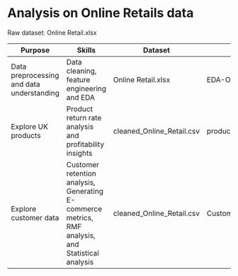 # Analysis on Online Retails data
Raw dataset: Online Retail.xlsx

| Purpose                                    | Skills                                                       | Dataset                       | Notebook                      | Generated new dataset                |
|--------------------------------------------|---------------------------------------------------------------|-------------------------------|--------------------------------|--------------------------------------|
| Data preprocessing and data understanding | Data cleaning, feature engineering and EDA                   | Online Retail.xlsx             | EDA-Online-Retail.ipynb        | cleaned_Online_Retail.csv            |
| Explore UK products                         | Product return rate analysis and profitability insights       | cleaned_Online_Retail.csv      | products_return.ipynb          | UK_return_rate.csv                   |
| Explore customer data                       | Customer retention analysis, Generating E-commerce metrics, RMF analysis, and Statistical analysis | cleaned_Online_Retail.csv      | Customer_Analysis.ipynb        | rmf.csv, cohort_data.csv             |

